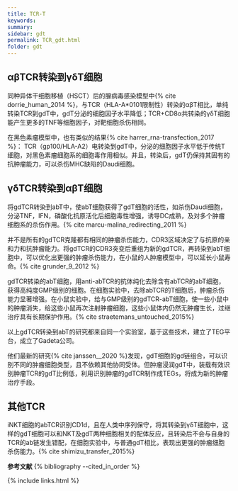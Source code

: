```yaml
---
title: TCR-T
keywords: 
summary: 
sidebar: gdt
permalink: TCR_gdt.html
folder: gdt
---
```


## αβTCR转染到γδT细胞

同种异体干细胞移植（HSCT）后的腺病毒感染模型中{% cite dorrie_human_2014 %}，与TCR（HLA-A*0101限制性）转染的αβT相比，单纯转染TCR到gdT中，gdT分泌的细胞因子水平降低；TCR+CD8α共转染的γδT细胞能产生更多的TNF等细胞因子，对靶细胞杀伤相同。

在黑色素瘤模型中，也有类似的结果{% cite harrer_rna-transfection_2017 %}： TCR（gp100/HLA-A2）电转染到gdT中，分泌的细胞因子水平低于传统T细胞，对黑色素瘤细胞系的细胞毒作用相似。并且，转染后，gdT仍保持其固有的抗肿瘤能力，可以杀伤MHC缺陷的Daudi细胞。

## γδTCR转染到αβT细胞

将gdTCR转染到abT中，使abT细胞获得了gdT细胞的活性，如杀伤Daudi细胞，分泌TNF，IFN，磷酸化抗原活化后细胞毒性增强，诱导DC成熟，及对多个肿瘤细胞系的杀伤作用。{% cite marcu-malina_redirecting_2011 %}

并不是所有的gdTCR克隆都有相同的肿瘤杀伤能力，CDR3区域决定了与抗原的亲和力和抗肿瘤能力。将gdTCR的CDR3突变后重组为新的gdTCR，再转染到abT细胞中，可以优化出更强的肿瘤杀伤能力，在小鼠的人肿瘤模型中，可以延长小鼠寿命。{% cite grunder_9_2012 %}

gdTCR转染的abT细胞，用anti-abTCR的抗体纯化去除含有abTCR的abT细胞，获得高纯度GMP级别的细胞。在细胞实验中，去除abTCR的T细胞后，肿瘤杀伤能力显著增强。在小鼠实验中，给与GMP级别的gdTCR-abT细胞，使一些小鼠中的肿瘤消失，给这些小鼠再次注射肿瘤细胞，这些小鼠体内仍然无肿瘤生长，过继治疗具有长期保护作用。{% cite straetemans_untouched_2015%}

以上gdTCR转染到abT的研究都来自同一个实验室，基于这些技术，建立了TEG平台，成立了Gadeta公司。

他们最新的研究{% cite janssen__2020 %}发现，gdT细胞的gd链组合，可以识别不同的肿瘤细胞类型，且不依赖其他协同受体。但肿瘤浸润gdT中，装载有效识别肿瘤TCR的gdT比例低，利用识别肿瘤的gdTCR制作成TEGs，将成为新的肿瘤治疗手段。


## 其他TCR

iNKT细胞的abTCR识别CD1d，且在人类中序列保守，将其转染到γδT细胞中，这样的gdT细胞可以和NKT及gdT两种细胞相关的配体反应，且转染后不会与自身的TCR的ab链发生错配，在细胞实验中，与普通gdT相比，表现出更强的肿瘤细胞杀伤能力。{% cite shimizu_transfer_2015%}



**参考文献**
{% bibliography --cited_in_order %}

{% include links.html %}
